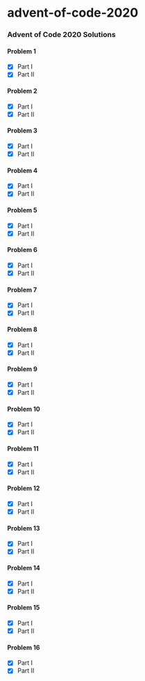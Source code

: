 # advent-of-code-2020

### Advent of Code 2020 Solutions


#### Problem 1
- [x] Part I
- [x] Part II

#### Problem 2
- [x] Part I
- [x] Part II

#### Problem 3
- [x] Part I
- [x] Part II

#### Problem 4
- [x] Part I
- [x] Part II

#### Problem 5
- [x] Part I
- [x] Part II

#### Problem 6
- [x] Part I
- [x] Part II

#### Problem 7
- [x] Part I
- [x] Part II

#### Problem 8
- [x] Part I
- [x] Part II

#### Problem 9
- [x] Part I
- [x] Part II

#### Problem 10
- [x] Part I
- [x] Part II

#### Problem 11
- [x] Part I
- [x] Part II

#### Problem 12
- [x] Part I
- [x] Part II

#### Problem 13
- [x] Part I
- [x] Part II

#### Problem 14
- [x] Part I
- [x] Part II

#### Problem 15
- [x] Part I
- [x] Part II

#### Problem 16
- [x] Part I
- [x] Part II
